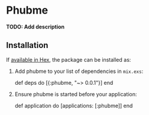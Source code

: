 # Phubme

**TODO: Add description**

## Installation

If [available in Hex](https://hex.pm/docs/publish), the package can be installed as:

  1. Add phubme to your list of dependencies in `mix.exs`:

        def deps do
          [{:phubme, "~> 0.0.1"}]
        end

  2. Ensure phubme is started before your application:

        def application do
          [applications: [:phubme]]
        end

